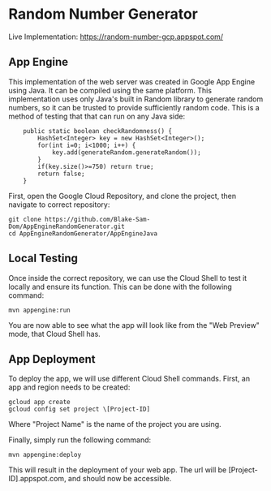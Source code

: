 # Random Number Generator

Live Implementation: https://random-number-gcp.appspot.com/

## App Engine

This implementation of the web server was created in Google App Engine using Java. It can be compiled using the same platform. This implementation uses only Java's built in Random library to generate random numbers, so it can be trusted to provide sufficiently random code. This is a method of testing that that can run on any Java side:

```
	public static boolean checkRandomness() {
		HashSet<Integer> key = new HashSet<Integer>();
		for(int i=0; i<1000; i++) {
			key.add(generateRandom.generateRandom());
		}
		if(key.size()>=750) return true;
		return false;
	}
```



First, open the Google Cloud Repository, and clone  the project, then navigate to correct repository:

```
git clone https://github.com/Blake-Sam-Dom/AppEngineRandomGenerator.git
cd AppEngineRandomGenerator/AppEngineJava
```

## Local Testing

Once inside the correct repository, we can use the Cloud Shell to test it locally and ensure its function. This can be done with the following command:

```
mvn appengine:run
```

You are now able to see what the app will look like from the "Web Preview" mode, that Cloud Shell has.

## App Deployment

To deploy the app, we will use different Cloud Shell commands. First, an app and region needs to be created:

```
gcloud app create
gcloud config set project \[Project-ID]
```

Where "Project Name" is the name of the project you are using.

Finally, simply run the following command:

```
mvn appengine:deploy
```

This will result in the deployment of your web app. The url will be [Project-ID].appspot.com, and should now be accessible.

